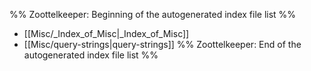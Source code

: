 %% Zoottelkeeper: Beginning of the autogenerated index file list  %%
-  [[Misc/_Index_of_Misc|_Index_of_Misc]]
-  [[Misc/query-strings|query-strings]]
%% Zoottelkeeper: End of the autogenerated index file list  %%

